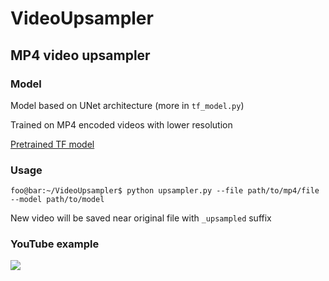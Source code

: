 # VideoUpsampler

## MP4 video upsampler
### Model
Model based on UNet architecture (more in `tf_model.py`)

Trained on MP4 encoded videos with lower resolution

[Pretrained TF model](https://drive.google.com/file/d/1NlSXLaTOdkk41eQEy10R3Bag0WxsTqnq/view?usp=sharing)

### Usage
```console
foo@bar:~/VideoUpsampler$ python upsampler.py --file path/to/mp4/file --model path/to/model 
```
New video will be saved near original file with `_upsampled` suffix

### YouTube example
<a href="http://www.youtube.com/watch?feature=player_embedded&v=
7XsLhcHGr0s" target="_blank"><img src="http://img.youtube.com/vi/7XsLhcHGr0s/0.jpg"/></a>